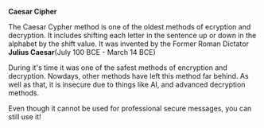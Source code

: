 **Caesar Cipher**

The Caesar Cypher method is one of the oldest methods of ecryption and decryption.
It includes shifting each letter in the sentence up or down in the alphabet by the shift value.
It was invented by the Former Roman Dictator **Julius Caesar**(July 100 BCE - March 14 BCE)

During it's time it was one of the safest methods of encryption and decryption.
Nowdays, other methods have left this method far behind.
As well as that, it is insecure due to things like AI, and advanced decryption methods.

Even though it cannot be used for professional secure messages, you can still use it!
